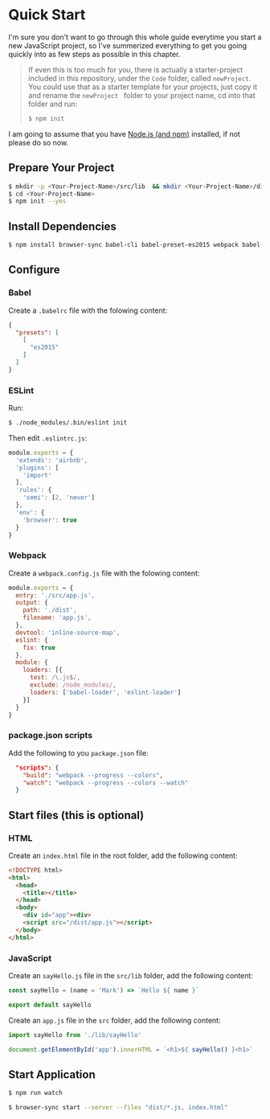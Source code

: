 # Quick Start
I'm sure you don't want to go through this whole guide everytime you start a new JavaScript project, so I've summerized everything to get you going quickly into as few steps as possible in this chapter.  

>If even this is too much for you, there is actually a starter-project included in this repository, under the ```Code``` folder, called ```newProject```.  You could use that as a starter template for your projects, just copy it and rename the ```newProject ``` folder to your project name, cd into that folder and run:
>
>```bash
>$ npm init
>```

I am going to assume that you have [Node.js (and npm)](https://nodejs.org/en/download/) installed, if not please do so now.

## Prepare Your Project

```bash
$ mkdir -p <Your-Project-Name>/src/lib  && mkdir <Your-Project-Name>/dist
$ cd <Your-Project-Name>
$ npm init --yes
```

## Install Dependencies

```bash
$ npm install browser-sync babel-cli babel-preset-es2015 webpack babel-loader eslint eslint-loader --save-dev
```

## Configure
### Babel
Create a ```.babelrc``` file with the folowing content:

```JSON
{
  "presets": [
    [
      "es2015"
    ]
  ]
}
```

### ESLint
Run:

```bash
$ ./node_modules/.bin/eslint init
```

Then edit ```.eslintrc.js```:

```JavaScript
module.exports = {
  'extends': 'airbnb',
  'plugins': [
    'import'
  ],
  'rules': {
    'semi': [2, 'never']
  },
  'env': {
    'browser': true
  }
}
```

### Webpack
Create a ```webpack.config.js``` file with the folowing content:

```JavaScript
module.exports = {
  entry: './src/app.js',
  output: {
    path: './dist',
    filename: 'app.js',
  },
  devtool: 'inline-source-map',
  eslint: {
    fix: true
  },
  module: {
    loaders: [{
      test: /\.js$/,
      exclude: /node_modules/,
      loaders: ['babel-loader', 'eslint-loader']
    }]
  }
}
```

### package.json scripts
Add the following to you ```package.json``` file:

```JSON
  "scripts": {
    "build": "webpack --progress --colors",
    "watch": "webpack --progress --colors --watch"
  }
```

## Start files (this is optional)
### HTML
Create an ```index.html``` file in the root folder, add the following content:

```html
<!DOCTYPE html>
<html>
  <head>
    <title></title>
  </head>
  <body>
    <div id="app"><div>
    <script src="/dist/app.js"></script>
  </body>
</html>
```

### JavaScript
Create an ```sayHello.js``` file in the ```src/lib``` folder, add the following content:

```JavaScript
const sayHello = (name = 'Mark') => `Hello ${ name }`

export default sayHello
```

Create an ```app.js``` file in the ```src``` folder, add the following content:

```JavaScript
import sayHello from './lib/sayHello'

document.getElementById('app').innerHTML = `<h1>${ sayHello() }<h1>`
```

## Start Application

```bash
$ npm run watch
```

```bash
$ browser-sync start --server --files "dist/*.js, index.html"
```
